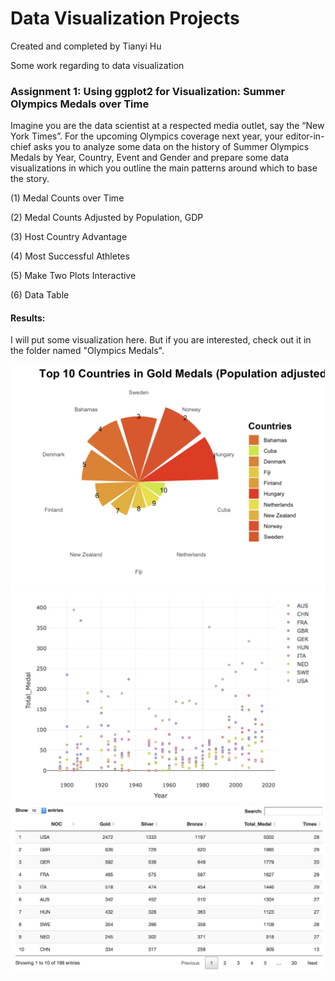 # Data Visualization Projects

Created and completed by Tianyi Hu

Some work regarding to data visualization

### Assignment 1: Using ggplot2 for Visualization: Summer Olympics Medals over Time
Imagine you are the data scientist at a respected media outlet, say the “New York Times”. For the upcoming Olympics coverage next year, your editor-in-chief asks you to analyze some data on the history of Summer Olympics Medals by Year, Country, Event and Gender and prepare some data visualizations in which you outline the main patterns around which to base the story.

(1) Medal Counts over Time

(2) Medal Counts Adjusted by Population, GDP

(3) Host Country Advantage

(4) Most Successful Athletes

(5) Make Two Plots Interactive

(6) Data Table

#### Results:
I will put some visualization here. But if you are interested, check out it in the folder named "Olympics Medals".

![image](https://github.com/superhutianyi/datavisualization/blob/master/Olympics%20Medals/windrose.png)
![image](https://github.com/superhutianyi/datavisualization/blob/master/Olympics%20Medals/scatter.png)
![image](https://github.com/superhutianyi/datavisualization/blob/master/Olympics%20Medals/data%20table.png)

